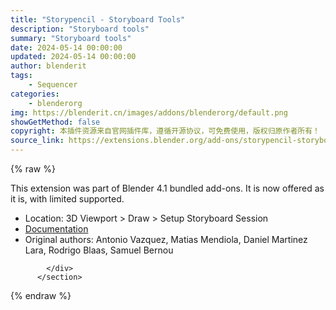 ```yaml
---
title: "Storypencil - Storyboard Tools"
description: "Storyboard tools"
summary: "Storyboard tools"
date: 2024-05-14 00:00:00
updated: 2024-05-14 00:00:00
author: blenderit
tags: 
    - Sequencer
categories:
    - blenderorg
img: https://blenderit.cn/images/addons/blenderorg/default.png
showGetMethod: false
copyright: 本插件资源来自官网插件库，遵循开源协议，可免费使用，版权归原作者所有！
source_link: https://extensions.blender.org/add-ons/storypencil-storyboard-tools/
---
```


{% raw %}
<section id="about" class="mt-3">
            <div class="box style-rich-text">
              <p>This extension was part of Blender 4.1 bundled add-ons.
It is now offered as it is, with limited supported.</p>
<ul>
<li>Location: 3D Viewport &gt; Draw &gt; Setup Storyboard Session</li>
<li><a rel="nofollow noopener noreferrer external" target="_blank" href="https://docs.blender.org/manual/en/4.1/addons/sequencer/storypencil.html">Documentation</a></li>
<li>Original authors: Antonio Vazquez, Matias Mendiola, Daniel Martinez Lara, Rodrigo Blaas, Samuel Bernou</li>
</ul>

            </div>
          </section>
<div style="display: none">blenderorg</div>
{% endraw %}